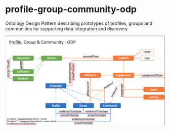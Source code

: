 # profile-group-community-odp
Ontology Design Pattern describing prototypes of profiles, groups and communities for supporting data integration and discovery

![PGC ODP](https://github.com/modellingDH/profile-group-community-odp/blob/main/pgc-odp.png?raw=true)
